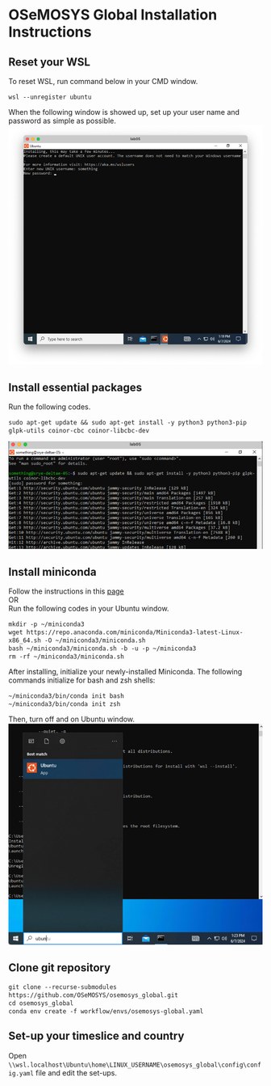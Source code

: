 # OSeMOSYS Global Installation Instructions
## Reset your WSL 
To reset WSL, run command below in your CMD window.
```
wsl --unregister ubuntu
```
When the following window is showed up, set up your user name and password as simple as possible.
![img.png](img.png)
## Install essential packages
Run the following codes.
```
sudo apt-get update && sudo apt-get install -y python3 python3-pip glpk-utils coinor-cbc coinor-libcbc-dev 
```
![img_2.png](img_2.png)
## Install miniconda

Follow the instructions in this [page](https://docs.anaconda.com/free/miniconda/)  
OR  
Run the following codes in your Ubuntu window.

```
mkdir -p ~/miniconda3
wget https://repo.anaconda.com/miniconda/Miniconda3-latest-Linux-x86_64.sh -O ~/miniconda3/miniconda.sh
bash ~/miniconda3/miniconda.sh -b -u -p ~/miniconda3
rm -rf ~/miniconda3/miniconda.sh
```
After installing, initialize your newly-installed Miniconda. The following commands initialize for bash and zsh shells:
```
~/miniconda3/bin/conda init bash
~/miniconda3/bin/conda init zsh
```
Then, turn off and on Ubuntu window. 
![img_1.png](img_1.png)

## Clone git repository

```
git clone --recurse-submodules https://github.com/OSeMOSYS/osemosys_global.git 
cd osemosys_global
conda env create -f workflow/envs/osemosys-global.yaml 
```

## Set-up your timeslice and country
Open `\\wsl.localhost\Ubuntu\home\LINUX_USERNAME\osemosys_global\config\config.yaml` file and edit the set-ups.

